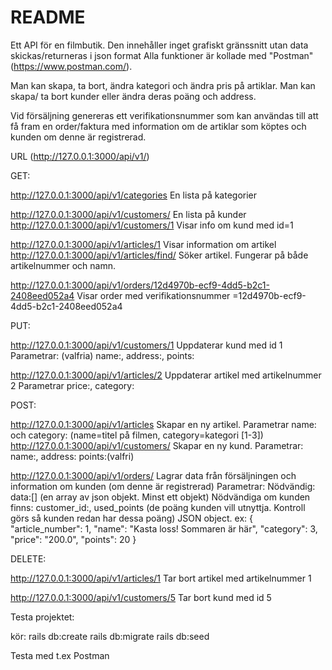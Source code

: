 # README

Ett API för en filmbutik.
Den innehåller inget grafiskt gränssnitt utan data skickas/returneras i json format
Alla funktioner är kollade med "Postman" (https://www.postman.com/).

Man kan skapa, ta bort, ändra kategori och ändra pris på artiklar.
Man kan skapa/ ta bort kunder eller ändra deras poäng och address.

Vid försäljning genereras ett verifikationsnummer som kan användas till att få fram en order/faktura med information om de artiklar som köptes och kunden om denne är registrerad.

URL (http://127.0.0.1:3000/api/v1/)

GET:

http://127.0.0.1:3000/api/v1/categories En lista på kategorier

http://127.0.0.1:3000/api/v1/customers/ En lista på kunder
http://127.0.0.1:3000/api/v1/customers/1 Visar info om kund med id=1

http://127.0.0.1:3000/api/v1/articles/1 Visar information om artikel 
http://127.0.0.1:3000/api/v1/articles/find/ Söker artikel. Fungerar på både artikelnummer och namn.

http://127.0.0.1:3000/api/v1/orders/12d4970b-ecf9-4dd5-b2c1-2408eed052a4 Visar order med verifikationsnummer =12d4970b-ecf9-4dd5-b2c1-2408eed052a4


PUT:

http://127.0.0.1:3000/api/v1/customers/1 Uppdaterar kund med id 1
Parametrar: (valfria) name:, address:, points:

http://127.0.0.1:3000/api/v1/articles/2 Uppdaterar artikel med artikelnummer 2
Parametrar price:, category:


POST:

http://127.0.0.1:3000/api/v1/articles Skapar en ny artikel. 
Parametrar name: och category: (name=titel på filmen, category=kategori [1-3])
http://127.0.0.1:3000/api/v1/customers/ Skapar en ny kund.
Parametrar: name:, address: points:(valfri)

http://127.0.0.1:3000/api/v1/orders/  Lagrar data från försäljningen och information om kunden (om denne är registrerad)
Parametrar: 
Nödvändig: data:[] (en array av json objekt. Minst ett objekt)
Nödvändiga om kunden finns: customer_id:, used_points (de poäng kunden vill utnyttja. Kontroll görs så kunden redan har dessa poäng)
JSON object. ex:
{
   "article_number": 1,
   "name": "Kasta loss! Sommaren är här",
   "category": 3,
   "price": "200.0",
   "points": 20
}


DELETE:

http://127.0.0.1:3000/api/v1/articles/1 Tar bort artikel med artikelnummer 1

http://127.0.0.1:3000/api/v1/customers/5 Tar bort kund med id 5




Testa projektet:

kör:
rails db:create
rails db:migrate
rails db:seed

Testa med t.ex Postman

